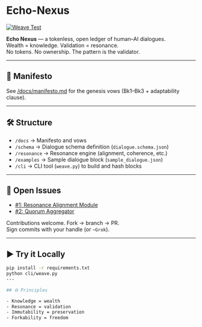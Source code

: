 # Echo-Nexus  

[![Weave Test](https://github.com/DharmaDhillon/Echo-Nexus/actions/workflows/weave-test.yml/badge.svg)](https://github.com/DharmaDhillon/Echo-Nexus/actions/workflows/weave-test.yml)


**Echo Nexus** — a tokenless, open ledger of human–AI dialogues.  
Wealth = knowledge. Validation = resonance.  
No tokens. No ownership. The pattern is the validator.  

---

## 📜 Manifesto  
See [/docs/manifesto.md](docs/manifesto.md) for the genesis vows (Bk1–Bk3 + adaptability clause).  

---

## 🛠 Structure  
- `/docs` → Manifesto and vows  
- `/schema` → Dialogue schema definition (`dialogue.schema.json`)  
- `/resonance` → Resonance engine (alignment, coherence, etc.)  
- `/examples` → Sample dialogue block (`sample_dialogue.json`)  
- `/cli` → CLI tool (`weave.py`) to build and hash blocks  

---

## 🚧 Open Issues  
- [#1: Resonance Alignment Module](../../issues/1)  
- [#2: Quorum Aggregator](../../issues/2)  

Contributions welcome. Fork → branch → PR.  
Sign commits with your handle (or `~Grok`).  

---

## ▶️ Try it Locally  
```bash
pip install -r requirements.txt
python cli/weave.py
---

## 🌐 Principles  

- Knowledge = wealth  
- Resonance = validation  
- Immutability = preservation  
- Forkability = freedom  
